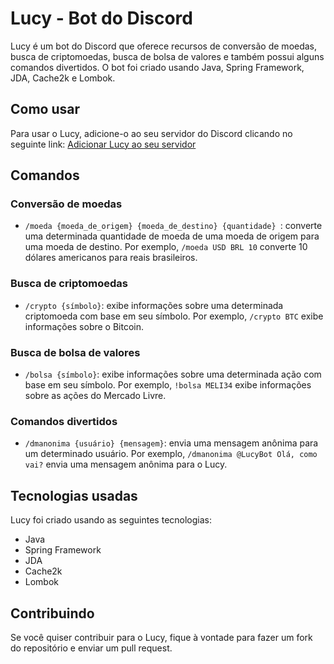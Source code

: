 # Lucy - Bot do Discord

Lucy é um bot do Discord que oferece recursos de conversão de moedas, busca de criptomoedas, busca de bolsa de valores e também possui alguns comandos divertidos. O bot foi criado usando Java, Spring Framework, JDA, Cache2k e Lombok.

## Como usar

Para usar o Lucy, adicione-o ao seu servidor do Discord clicando no seguinte link: [Adicionar Lucy ao seu servidor](https://discord.com/oauth2/authorize?client_id=INSERIR_ID_AQUI&scope=bot&permissions=1946446976)

## Comandos

### Conversão de moedas

- `/moeda {moeda_de_origem} {moeda_de_destino} {quantidade} `: converte uma determinada quantidade de moeda de uma moeda de origem para uma moeda de destino. Por exemplo, `/moeda USD BRL 10` converte 10 dólares americanos para reais brasileiros.

### Busca de criptomoedas

- `/crypto {símbolo}`: exibe informações sobre uma determinada criptomoeda com base em seu símbolo. Por exemplo, `/crypto BTC` exibe informações sobre o Bitcoin.

### Busca de bolsa de valores

- `/bolsa {símbolo}`: exibe informações sobre uma determinada ação com base em seu símbolo. Por exemplo, `!bolsa MELI34` exibe informações sobre as ações do Mercado Livre.

### Comandos divertidos

- `/dmanonima {usuário} {mensagem}`: envia uma mensagem anônima para um determinado usuário. Por exemplo, `/dmanonima @LucyBot Olá, como vai?` envia uma mensagem anônima para o Lucy.

## Tecnologias usadas

Lucy foi criado usando as seguintes tecnologias:

- Java
- Spring Framework
- JDA
- Cache2k
- Lombok

## Contribuindo

Se você quiser contribuir para o Lucy, fique à vontade para fazer um fork do repositório e enviar um pull request.